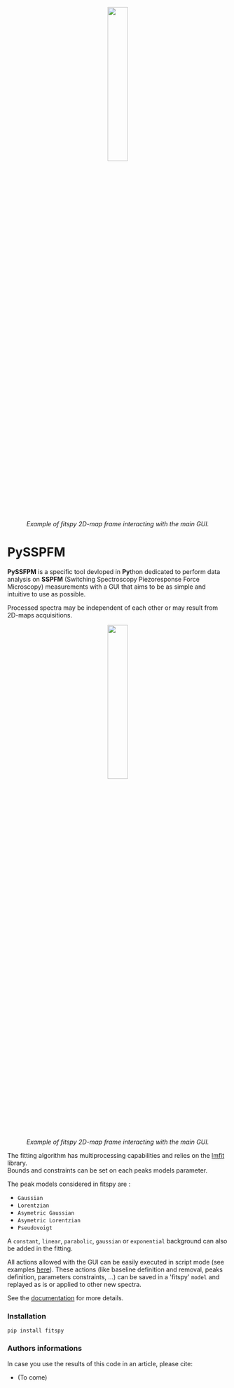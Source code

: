 <p align="center" width="100%">
    <img align="center" width="30%" src=https://github.com/yudgugger/PySSPFM/blob/main/resources/logoPySSPFM_white.PNG> <br>
    <em>Example of fitspy 2D-map frame interacting with the main GUI.</em> 
  
# PySSPFM

**PySSFPM** is a specific tool devloped in **Py**thon dedicated to perform data analysis on **SSPFM** (Switching Spectroscopy Piezoresponse Force Microscopy) measurements
with a GUI that aims to be as simple and intuitive to use as possible.

Processed spectra may be independent of each other or may result from 2D-maps
acquisitions.
<p align="center" width="100%">
    <img align="center" width="30%" src=https://cea-metrocarac.github.io/fitspy/2d-map.png> <br>
    <em>Example of fitspy 2D-map frame interacting with the main GUI.</em> 

</p>

The fitting algorithm has multiprocessing capabilities and relies on
the [lmfit](https://github.com/lmfit/lmfit-py) library.<br>
Bounds and constraints can be set on each peaks models parameter.

The peak models considered in fitspy are :

* `Gaussian`
* `Lorentzian`
* `Asymetric Gaussian`
* `Asymetric Lorentzian`
* `Pseudovoigt`

A `constant`, `linear`, `parabolic`, `gaussian` or `exponential` background can
also be added in the fitting.

All actions allowed with the GUI can be easily executed in script mode (see
examples [here](https://github.com/CEA-MetroCarac/fitspy/tree/main/examples)).
These actions (like baseline definition and removal, peaks definition,
parameters constraints, ...) can be saved in a 'fitspy' `model` and replayed as
is or applied to other new spectra.

See the [documentation](https://github.com/CEA-MetroCarac/fitspy/tree/main/doc) for more details.

### Installation

```
pip install fitspy
```


### Authors informations

In case you use the results of this code in an article, please cite:

- (To come)

